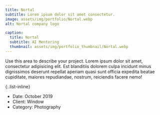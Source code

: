 ```yaml
---
title: Nortal
subtitle: Lorem ipsum dolor sit amet consectetur.
image: assets/img/portfolio/Nortal.webp
alt: Nortal company logo

caption:
  title: Nortal
  subtitle: AI Mentoring
  thumbnail: assets/img/portfolio_thumbnail/Nortal.webp
---
```

Use this area to describe your project. Lorem ipsum dolor sit amet, consectetur adipisicing elit. Est blanditiis dolorem culpa incidunt minus dignissimos deserunt repellat aperiam quasi sunt officia expedita beatae cupiditate, maiores repudiandae, nostrum, reiciendis facere nemo!

{:.list-inline}
- Date: October 2019
- Client: Window
- Category: Photography

